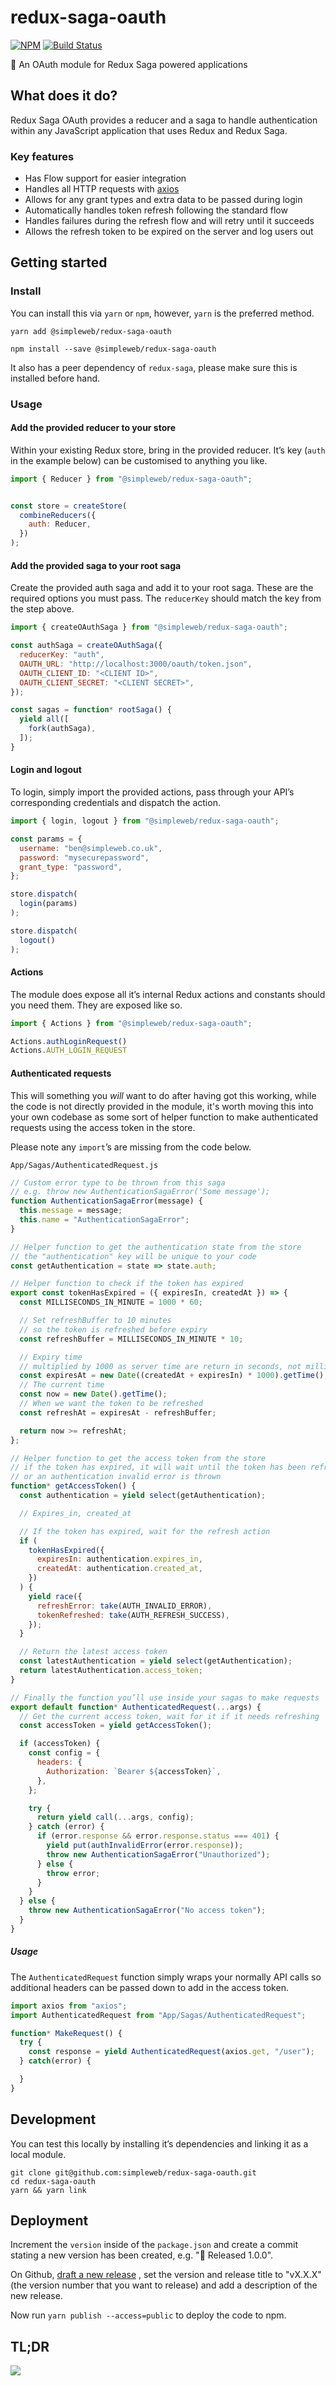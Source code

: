 # redux-saga-oauth

[![NPM](https://img.shields.io/npm/v/@simpleweb/redux-saga-oauth.svg)](https://www.npmjs.com/package/@simpleweb/redux-saga-oauth)
[![Build Status](https://semaphoreci.com/api/v1/projects/80e0a632-ac8f-4dc6-bfca-10565b56f6f8/1319097/badge.svg)](https://semaphoreci.com/simpleweb/redux-saga-oauth)

👮 An OAuth module for Redux Saga powered applications

## What does it do?

Redux Saga OAuth provides a reducer and a saga to handle authentication within
any JavaScript application that uses Redux and Redux Saga.

### Key features

* Has Flow support for easier integration
* Handles all HTTP requests with [axios](https://github.com/mzabriskie/axios)
* Allows for any grant types and extra data to be passed during login
* Automatically handles token refresh following the standard flow
* Handles failures during the refresh flow and will retry until it succeeds
* Allows the refresh token to be expired on the server and log users out

## Getting started

### Install

You can install this via `yarn` or `npm`, however, `yarn` is the preferred
method.

```
yarn add @simpleweb/redux-saga-oauth
```
```
npm install --save @simpleweb/redux-saga-oauth
```

It also has a peer dependency of `redux-saga`, please make sure this is
installed before hand.

### Usage

#### Add the provided reducer to your store

Within your existing Redux store, bring in the provided reducer. It’s key
(`auth` in the example below) can be customised to anything you like.

```js
import { Reducer } from "@simpleweb/redux-saga-oauth";


const store = createStore(
  combineReducers({
    auth: Reducer,
  })
);
```

#### Add the provided saga to your root saga

Create the provided auth saga and add it to your root saga. These are the
required options you must pass. The `reducerKey` should match the key from
the step above.

```js
import { createOAuthSaga } from "@simpleweb/redux-saga-oauth";

const authSaga = createOAuthSaga({
  reducerKey: "auth",
  OAUTH_URL: "http://localhost:3000/oauth/token.json",
  OAUTH_CLIENT_ID: "<CLIENT ID>",
  OAUTH_CLIENT_SECRET: "<CLIENT SECRET>",
});

const sagas = function* rootSaga() {
  yield all([
    fork(authSaga),
  ]);
}
```

#### Login and logout

To login, simply import the provided actions, pass through your API’s
corresponding credentials and dispatch the action.

```js
import { login, logout } from "@simpleweb/redux-saga-oauth";

const params = {
  username: "ben@simpleweb.co.uk",
  password: "mysecurepassword",
  grant_type: "password",
};

store.dispatch(
  login(params)
);

store.dispatch(
  logout()
);
```

#### Actions

The module does expose all it’s internal Redux actions and constants should you
need them. They are exposed like so.

```js
import { Actions } from "@simpleweb/redux-saga-oauth";

Actions.authLoginRequest()
Actions.AUTH_LOGIN_REQUEST
```

#### Authenticated requests

This will something you _will_ want to do after having got this working, while
the code is not directly provided in the module, it's worth moving this into
your own codebase as some sort of helper function to make authenticated
requests using the access token in the store.

Please note any `import`’s are missing from the code below.

`App/Sagas/AuthenticatedRequest.js`

```js
// Custom error type to be thrown from this saga
// e.g. throw new AuthenticationSagaError('Some message');
function AuthenticationSagaError(message) {
  this.message = message;
  this.name = "AuthenticationSagaError";
}

// Helper function to get the authentication state from the store
// the "authentication" key will be unique to your code
const getAuthentication = state => state.auth;

// Helper function to check if the token has expired
export const tokenHasExpired = ({ expiresIn, createdAt }) => {
  const MILLISECONDS_IN_MINUTE = 1000 * 60;

  // Set refreshBuffer to 10 minutes
  // so the token is refreshed before expiry
  const refreshBuffer = MILLISECONDS_IN_MINUTE * 10;

  // Expiry time
  // multiplied by 1000 as server time are return in seconds, not milliseconds
  const expiresAt = new Date((createdAt + expiresIn) * 1000).getTime();
  // The current time
  const now = new Date().getTime();
  // When we want the token to be refreshed
  const refreshAt = expiresAt - refreshBuffer;

  return now >= refreshAt;
};

// Helper function to get the access token from the store
// if the token has expired, it will wait until the token has been refreshed
// or an authentication invalid error is thrown
function* getAccessToken() {
  const authentication = yield select(getAuthentication);

  // Expires_in, created_at

  // If the token has expired, wait for the refresh action
  if (
    tokenHasExpired({
      expiresIn: authentication.expires_in,
      createdAt: authentication.created_at,
    })
  ) {
    yield race({
      refreshError: take(AUTH_INVALID_ERROR),
      tokenRefreshed: take(AUTH_REFRESH_SUCCESS),
    });
  }

  // Return the latest access token
  const latestAuthentication = yield select(getAuthentication);
  return latestAuthentication.access_token;
}

// Finally the function you’ll use inside your sagas to make requests
export default function* AuthenticatedRequest(...args) {
  // Get the current access token, wait for it if it needs refreshing
  const accessToken = yield getAccessToken();

  if (accessToken) {
    const config = {
      headers: {
        Authorization: `Bearer ${accessToken}`,
      },
    };

    try {
      return yield call(...args, config);
    } catch (error) {
      if (error.response && error.response.status === 401) {
        yield put(authInvalidError(error.response));
        throw new AuthenticationSagaError("Unauthorized");
      } else {
        throw error;
      }
    }
  } else {
    throw new AuthenticationSagaError("No access token");
  }
}
```

##### Usage

The `AuthenticatedRequest` function simply wraps your normally API calls so
additional headers can be passed down to add in the access token.

```js
import axios from "axios";
import AuthenticatedRequest from "App/Sagas/AuthenticatedRequest";

function* MakeRequest() {
  try {
    const response = yield AuthenticatedRequest(axios.get, "/user");
  } catch(error) {

  }
}
```

## Development

You can test this locally by installing it’s dependencies and linking it as a
local module.

```
git clone git@github.com:simpleweb/redux-saga-oauth.git
cd redux-saga-oauth
yarn && yarn link
```

## Deployment

Increment the `version` inside of the `package.json` and create a commit stating
a new version has been created, e.g. "🚀 Released 1.0.0".

On Github,
[draft a new release](https://github.com/simpleweb/redux-saga-oauth/releases/new)
, set the version and release title to "vX.X.X" (the version number that you
want to release) and add a description of the new release.

Now run `yarn publish --access=public` to deploy the code to npm.

## TL;DR

![](https://media.giphy.com/media/12OIWdzFhisgww/giphy.gif)
